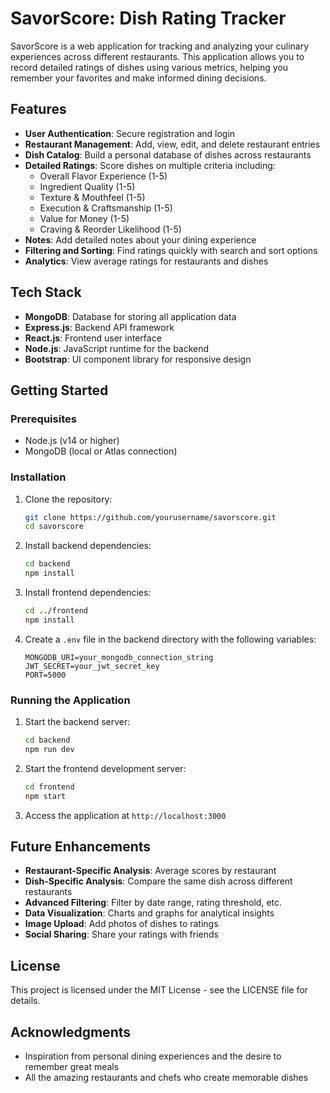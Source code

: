 # SavorScore: Dish Rating Tracker

SavorScore is a web application for tracking and analyzing your culinary experiences across different restaurants. This application allows you to record detailed ratings of dishes using various metrics, helping you remember your favorites and make informed dining decisions.

## Features

- **User Authentication**: Secure registration and login
- **Restaurant Management**: Add, view, edit, and delete restaurant entries
- **Dish Catalog**: Build a personal database of dishes across restaurants
- **Detailed Ratings**: Score dishes on multiple criteria including:
  - Overall Flavor Experience (1-5)
  - Ingredient Quality (1-5)
  - Texture & Mouthfeel (1-5)
  - Execution & Craftsmanship (1-5)
  - Value for Money (1-5)
  - Craving & Reorder Likelihood (1-5)
- **Notes**: Add detailed notes about your dining experience
- **Filtering and Sorting**: Find ratings quickly with search and sort options
- **Analytics**: View average ratings for restaurants and dishes

## Tech Stack

- **MongoDB**: Database for storing all application data
- **Express.js**: Backend API framework
- **React.js**: Frontend user interface
- **Node.js**: JavaScript runtime for the backend
- **Bootstrap**: UI component library for responsive design

## Getting Started

### Prerequisites

- Node.js (v14 or higher)
- MongoDB (local or Atlas connection)

### Installation

1. Clone the repository:

   ```bash
   git clone https://github.com/yourusername/savorscore.git
   cd savorscore
   ```

2. Install backend dependencies:

   ```bash
   cd backend
   npm install
   ```

3. Install frontend dependencies:

   ```bash
   cd ../frontend
   npm install
   ```

4. Create a `.env` file in the backend directory with the following variables:

   ```env
   MONGODB_URI=your_mongodb_connection_string
   JWT_SECRET=your_jwt_secret_key
   PORT=5000
   ```

### Running the Application

1. Start the backend server:

   ```bash
   cd backend
   npm run dev
   ```

2. Start the frontend development server:

   ```bash
   cd frontend
   npm start
   ```

3. Access the application at `http://localhost:3000`

## Future Enhancements

- **Restaurant-Specific Analysis**: Average scores by restaurant
- **Dish-Specific Analysis**: Compare the same dish across different restaurants
- **Advanced Filtering**: Filter by date range, rating threshold, etc.
- **Data Visualization**: Charts and graphs for analytical insights
- **Image Upload**: Add photos of dishes to ratings
- **Social Sharing**: Share your ratings with friends

## License

This project is licensed under the MIT License - see the LICENSE file for details.

## Acknowledgments

- Inspiration from personal dining experiences and the desire to remember great meals
- All the amazing restaurants and chefs who create memorable dishes

